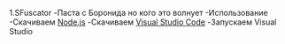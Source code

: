 1.SFuscator
-Паста с Боронида но кого это волнует
-Использование
-Скачиваем [Node.js](https://nodejs.org/en/download/)
-Скачиваем [Visual Studio Code](https://code.visualstudio.com/?wt.mc_id=vscom_downloads)
-Запускаем Visual Studio
